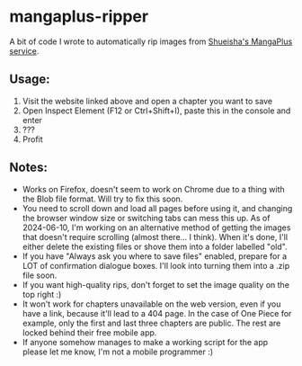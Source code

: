 # mangaplus-ripper 
A bit of code I wrote to automatically rip images from [Shueisha's MangaPlus service](https://mangaplus.shueisha.co.jp/).

## Usage:

1. Visit the website linked above and open a chapter you want to save
2. Open Inspect Element (F12 or Ctrl+Shift+I), paste this in the console and enter
3. ???
4. Profit

## Notes:

* Works on Firefox, doesn't seem to work on Chrome due to a thing with the Blob file format. Will try to fix this soon.
* You need to scroll down and load all pages before using it, and changing the browser window size or switching tabs can mess this up. As of 2024-06-10, I'm working on an alternative method of getting the images that doesn't require scrolling (almost there... I think). When it's done, I'll either delete the existing files or shove them into a folder labelled "old".
* If you have "Always ask you where to save files" enabled, prepare for a LOT of confirmation dialogue boxes. I'll look into turning them into a .zip file soon.
* If you want high-quality rips, don't forget to set the image quality on the top right :)
* It won't work for chapters unavailable on the web version, even if you have a link, because it'll lead to a 404 page. In the case of One Piece for example, only the first and last three chapters are public. The rest are locked behind their free mobile app.
* If anyone somehow manages to make a working script for the app please let me know, I'm not a mobile programmer :)

